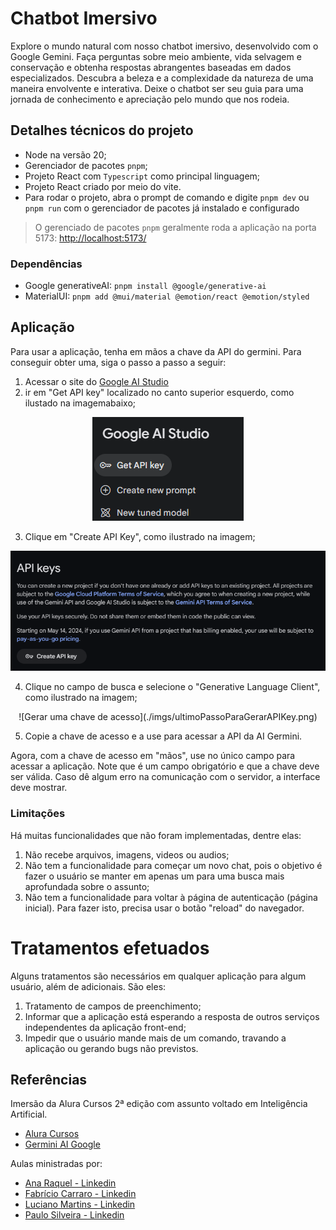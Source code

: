 # Chatbot Imersivo

Explore o mundo natural com nosso chatbot imersivo, desenvolvido com o Google Gemini. Faça perguntas sobre meio ambiente, vida selvagem e conservação e obtenha respostas abrangentes baseadas em dados especializados. Descubra a beleza e a complexidade da natureza de uma maneira envolvente e interativa. Deixe o chatbot ser seu guia para uma jornada de conhecimento e apreciação pelo mundo que nos rodeia.

## Detalhes técnicos do projeto

* Node na versão 20;
* Gerenciador de pacotes `pnpm`;
* Projeto React com `Typescript` como principal linguagem;
* Projeto React criado por meio do vite.
* Para rodar o projeto, abra o prompt de comando e digite `pnpm dev` ou `pnpm run` com o gerenciador de pacotes já instalado e configurado

>O gerenciado de pacotes `pnpm` geralmente roda a aplicação na porta 5173: [http://localhost:5173/]( http://localhost:5173/)

### Dependências

* Google generativeAI: `pnpm install @google/generative-ai`
* MaterialUI: `pnpm add @mui/material @emotion/react @emotion/styled`

## Aplicação

Para usar a aplicação, tenha em mãos a chave da API do germini. Para conseguir obter uma, siga o passo a passo a seguir:

1. Acessar o site do [Google AI Studio](https://aistudio.google.com/app/prompts/new_chat/?utm_source=website&utm_medium=referral&utm_campaign=Alura&utm_content=)
2. ir em "Get API key" localizado no canto superior esquerdo, como ilustado na imagemabaixo;

<div align="center">
    <img src="./imgs/localizacaoBtnAPIKey.png" alt="localização da funcionalidade para obter a chave de acesso a API" />
</div>

3. Clique em "Create API Key", como ilustrado na imagem;

<div align="center">
  <img src="./imgs/criarChaveDaAPiLocalBtn.png" alt="criando uma chave de acesso para a API do Germini" />
</div>

4. Clique no campo de busca e selecione o "Generative Language Client", como ilustrado na imagem;

<div align="center">
    ![Gerar uma chave de acesso](./imgs/ultimoPassoParaGerarAPIKey.png)
</div>

5. Copie a chave de acesso e a use para acessar a API da AI Germini.

Agora, com a chave de acesso em "mãos", use no único campo para acessar a aplicação. Note que é um campo obrigatório e que a chave deve ser válida. Caso dê algum erro na comunicação com o servidor, a interface deve mostrar.

### Limitações

Há muitas funcionalidades que não foram implementadas, dentre elas:
1. Não recebe arquivos, imagens, videos ou audios;
2. Não tem a funcionalidade para começar um novo chat, pois o objetivo é fazer o usuário se manter em apenas um para uma busca mais aprofundada sobre o assunto;
3. Não tem a funcionalidade para voltar à página de autenticação (página inicial). Para fazer isto, precisa usar o botão "reload" do navegador.

# Tratamentos efetuados

Alguns tratamentos são necessários em qualquer aplicação para algum usuário, além de adicionais. São eles:
1. Tratamento de campos de preenchimento;
2. Informar que a aplicação está esperando a resposta de outros serviços independentes da aplicação front-end;
3. Impedir que o usuário mande mais de um comando, travando a aplicação ou gerando bugs não previstos.

## Referências

Imersão da Alura Cursos 2ª edição com assunto voltado em Inteligência Artificial.

* [Alura Cursos](https://www.alura.com.br/)
* [Germini AI Google](https://ai.google.dev/)

Aulas ministradas por:

* [Ana Raquel - Linkedin](https://www.linkedin.com/in/ana-raquel-fernandes-cunha-a48a07a0/)
* [Fabrício Carraro - Linkedin](https://www.linkedin.com/in/fabriciocarraro/)
* [Luciano Martins - Linkedin](https://www.linkedin.com/in/lucianommartins/)
* [Paulo Silveira - Linkedin](https://www.linkedin.com/in/paulosilveira/)